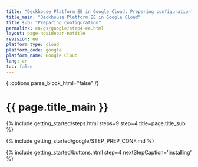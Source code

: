 ```yaml
---
title: "Deckhouse Platform EE in Google Cloud: Preparing configuration"
title_main: "Deckhouse Platform EE in Google Cloud"
title_sub: "Preparing configuration"
permalink: en/gs/google/step4-ee.html
layout: page-nosidebar-notitle
revision: ee
platform_type: cloud
platform_code: google
platform_name: Google Cloud
lang: en
toc: false
---
```


<link rel="stylesheet" type="text/css" href='{{ assets["getting-started.css"].digest_path }}' />
<script type="text/javascript" src='{{ assets["getting-started.js"].digest_path }}'></script>

{::options parse_block_html="false" /}

<h1 class="docs__title">{{ page.title_main }}</h1>
{% include getting_started/steps.html steps=9 step=4 title=page.title_sub %}

{% include getting_started/google/STEP_PREP_CONF.md %}

{% include getting_started/buttons.html step=4 nextStepCaption='installing' %}
